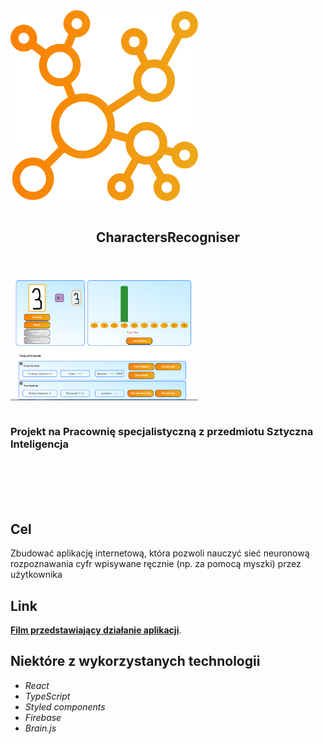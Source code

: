 <img src="https://github.com/Fanki11er/CharactersRecogniser/raw/main/src/assets/images/favicon.svg" width="300px" align="center">

<br/>
<br/>

<h2 align="center"> CharactersRecogniser </h2>
<br/>
<br/>

<img src="https://github.com/Fanki11er/CharactersRecogniser/raw/main/src/assets/images/Example.PNG" width="300px" align="center">
<br/>
<br/>

### Projekt na Pracownię specjalistyczną z przedmiotu Sztyczna Inteligencja

<br/>
<br/>
<br/>

</br>

## Cel

Zbudować aplikację internetową, która pozwoli nauczyć sieć
neuronową rozpoznawania cyfr wpisywane ręcznie (np. za pomocą
myszki) przez użytkownika

## Link

[**Film przedstawiający działanie aplikacji**](https://youtu.be/A2j4G4C_0LI).

## Niektóre z wykorzystanych technologii

- _React_
- _TypeScript_
- _Styled components_
- _Firebase_
- _Brain.js_

